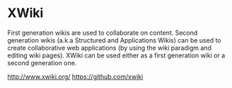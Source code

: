 XWiki
===
First generation wikis are used to collaborate on content. Second generation wikis (a.k.a Structured and Applications Wikis) can be used to create collaborative web applications (by using the wiki paradigm and editing wiki pages). XWiki can be used either as a first generation wiki or a second generation one.

http://www.xwiki.org/
https://github.com/xwiki